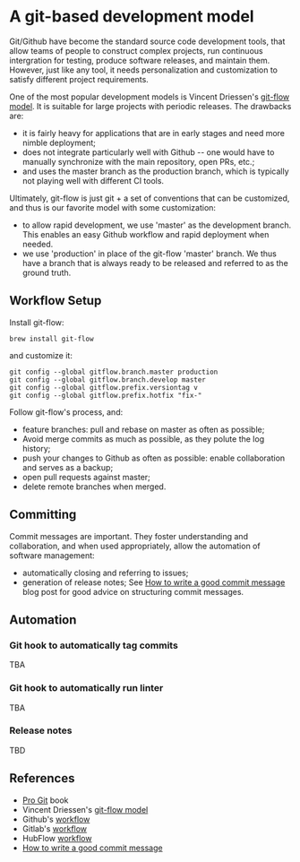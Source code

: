 # A git-based development model

Git/Github have become the standard source code development tools, that allow
teams of people to construct complex projects, run continuous intergration for
testing, produce software releases, and maintain them. However, just like any
tool, it needs personalization and customization to satisfy different project
requirements.

One of the most popular development models is Vincent Driessen's [git-flow
model](https://nvie.com/posts/a-successful-git-branching-model/). It is
suitable for large projects with periodic releases. The drawbacks are:
- it is fairly heavy for applications that are in early stages and need more 
  nimble deployment;
- does not integrate particularly well with Github -- one would have to   
  manually synchronize with the main repository, open PRs, etc.;
- and uses the master branch as the production branch, which is typically not 
  playing well with different CI tools.

Ultimately, git-flow is just git + a set of conventions that can be customized, 
and thus is our favorite model with some customization:
- to allow rapid development, we use 'master' as the development branch. This
  enables an easy Github workflow and rapid deployment when needed.
- we use 'production' in place of the git-flow 'master' branch. We thus have a
  branch that is always ready to be released and referred to as the ground
  truth.

## Workflow Setup
Install git-flow:
```
brew install git-flow
```
and customize it:
```
git config --global gitflow.branch.master production
git config --global gitflow.branch.develop master
git config --global gitflow.prefix.versiontag v
git config --global gitflow.prefix.hotfix "fix-"
```
Follow git-flow's process, and:
- feature branches: pull and rebase on master as often as possible;
- Avoid merge commits as much as possible, as they polute the log history;
- push your changes to Github as often as possible: enable collaboration
and serves as a backup;
- open pull requests against master;
- delete remote branches when merged.

## Committing
Commit messages are important. They foster understanding and collaboration,
and when used appropriately, allow the automation of software management:
- automatically closing and referring to issues;
- generation of release notes;
See [How to write a good commit message](https://chris.beams.io/posts/git-commit/)
blog post for good advice on structuring commit messages.

## Automation
### Git hook to automatically tag commits
TBA

### Git hook to automatically run linter
TBA

### Release notes
TBD

## References
- [Pro Git](https://git-scm.com/book/en/v2) book
- Vincent Driessen's [git-flow model](https://nvie.com/posts/a-successful-git-branching-model/)
- Github's [workflow](http://scottchacon.com/2011/08/31/github-flow.html)
- Gitlab's [workflow](https://about.gitlab.com/blog/2014/09/29/gitlab-flow/)
- HubFlow [workflow](https://datasift.github.io/gitflow/TheHubFlowTools.html)
- [How to write a good commit message](https://chris.beams.io/posts/git-commit/)
